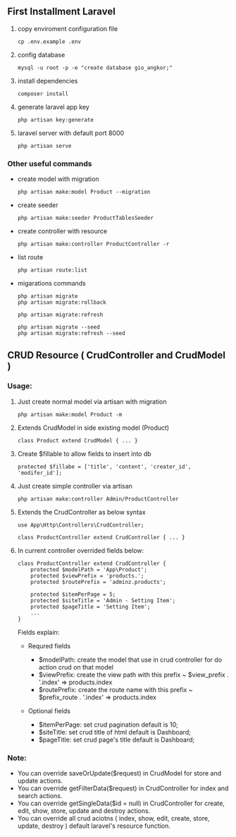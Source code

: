 ## First Installment Laravel

1. copy enviroment configuration file

	```
	cp .env.example .env
	```

2. config database

    ```
    mysql -u root -p -e "create database gio_angkor;"
    ```

3. install dependencies

    ```
    composer install
    ```

4. generate laravel app key

    ```
    php artisan key:generate
    ```

5. laravel server with default port 8000

    ```
    php artisan serve
    ```
    
### Other useful commands 

- create model with migration

    ```
	php artisan make:model Product --migration
	```

- create seeder

    ```
    php artisan make:seeder ProductTablesSeeder
    ```

- create controller with resource

	```
	php artisan make:controller ProductController -r
	```

- list route

	```
	php artisan route:list
	
	```
- migarations commands

	```
	php artisan migrate
	php artisan migrate:rollback
	
	php artisan migrate:refresh
	
	php artisan migrate --seed
	php artisan migrate:refresh --seed
    ```

## CRUD Resource ( CrudController and CrudModel )

### Usage:

1. Just create normal model via artisan with migration

    ```
    php artisan make:model Product -m
    ```
    
2. Extends CrudModel in side existing model (Product)
    
    ```
    class Product extend CrudModel { ... }
    ```
    
3. Create $fillable to allow fields to insert into db
    
    ```
    protected $fillabe = ['title', 'content', 'creater_id', 'modifer_id'];
    ```

4. Just create simple controller via artisan
    
    ```
    php artisan make:controller Admin/ProductController
    ```
   
5. Extends the CrudController as below syntax
    
    ```
    use App\Http\Controllers\CrudController;
    
    class ProductController extend CrudController { ... }
    ```
    
6. In current controller overrided fields below:
    
    ```
    class ProductController extend CrudController {
        protected $modelPath = 'App\Product';
        protected $viewPrefix = 'products.';
        protected $routePrefix = 'adminz.products';
        
        protected $itemPerPage = 5;
        protected $siteTitle = 'Admin - Setting Item';
        protected $pageTitle = 'Setting Item';
        ...
    }
    ```
    
    Fields explain:
    
    + Requred fields
        - \$modelPath: create the model that use in crud controller for do action crud on that model
        - \$viewPrefix: create the view path with this prefix ~ $view_prefix . '.index' => products.index
        - \$routePrefix: create the route name with this prefix ~ $prefix_route . '.index' => products.index
    
    + Optional fields
        - \$itemPerPage: set crud pagination default is 10;
        - \$siteTitle: set crud title of html default is Dashboard;
        - \$pageTitle: set crud page's title default is Dashboard;

### Note:

- You can override saveOrUpdate($request) in CrudModel for store and update actions.
- You can override getFilterData($request) in CrudController for index and search actions.
- You can override getSingleData($id = null) in CrudController for create, edit, show, store, update and destroy actions.
- You can override all crud aciotns ( index, show, edit, create, store, update, destroy ) default laravel's resource function.